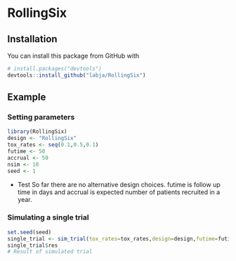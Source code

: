 # RollingSix

## Installation

You can install this package from GitHub with
``` r
# install.packages("devtools")
devtools::install_github("labja/RollingSix")
```

## Example

### Setting parameters 
``` r
library(RollingSix)
design <- "RollingSix"
tox_rates <- seq(0.1,0.5,0.1)
futime <- 50
accrual <- 50
nsim <- 10
seed <- 1
```
* Test
So far there are no alternative design choices. futime is follow up time in days and accrual is expected number of patients recruited in a year.

### Simulating a single trial
``` r
set.seed(seed)
single_trial <- sim_trial(tox_rates=tox_rates,design=design,futime=futime,accrual=accrual)
single_trial$res
# Result of simulated trial
```
